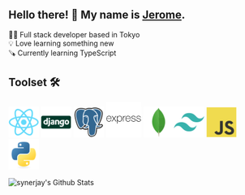 ## Hello there! 👋 My name is [Jerome](https://www.jerometo.com).

👨‍💻 Full stack developer based in Tokyo\
💡 Love learning something new \
🪚 Currently learning TypeScript

## Toolset 🛠️
<p align="left"> <img src="https://raw.githubusercontent.com/devicons/devicon/00f02ef57fb7601fd1ddcc2fe6fe670fef3ae3e4/icons/react/react-original.svg" alt="c" width="60" height="60"/> <img src="https://raw.githubusercontent.com/devicons/devicon/00f02ef57fb7601fd1ddcc2fe6fe670fef3ae3e4/icons/django/django-plain.svg" alt="cplusplus" width="60" height="60"/> <img src="https://raw.githubusercontent.com/devicons/devicon/00f02ef57fb7601fd1ddcc2fe6fe670fef3ae3e4/icons/postgresql/postgresql-original.svg" alt="css3" width="60" height="60"/> <img src="https://raw.githubusercontent.com/devicons/devicon/00f02ef57fb7601fd1ddcc2fe6fe670fef3ae3e4/icons/express/express-original-wordmark.svg" alt="figma" width="70" height="70"/> <img src="https://raw.githubusercontent.com/devicons/devicon/00f02ef57fb7601fd1ddcc2fe6fe670fef3ae3e4/icons/mongodb/mongodb-original.svg" alt="flutter" width="60" height="60"/><img src="https://raw.githubusercontent.com/devicons/devicon/00f02ef57fb7601fd1ddcc2fe6fe670fef3ae3e4/icons/tailwindcss/tailwindcss-plain.svg" alt="git" width="60" height="60"/> <img src="https://raw.githubusercontent.com/devicons/devicon/00f02ef57fb7601fd1ddcc2fe6fe670fef3ae3e4/icons/javascript/javascript-original.svg" alt="html5" width="60" height="60"/> <img src="https://raw.githubusercontent.com/devicons/devicon/00f02ef57fb7601fd1ddcc2fe6fe670fef3ae3e4/icons/python/python-original.svg" alt="python" width="60" height="60"/></p>

<img src="https://github-readme-stats.vercel.app/api?username=synerjay&count_private=true&show_icons=true&theme=vue&include_all_commits=true" alt="synerjay's Github Stats">


<!--
**synerjay/synerjay** is a ✨ _special_ ✨ repository because its `README.md` (this file) appears on your GitHub profile.

Here are some ideas to get you started:

- 🔭 I’m currently working on ...
- 🌱 I’m currently learning ...
- 👯 I’m looking to collaborate on ...
- 🤔 I’m looking for help with ...
- 💬 Ask me about ...
- 📫 How to reach me: ...
- 😄 Pronouns: ...
- ⚡ Fun fact: ...
-->
